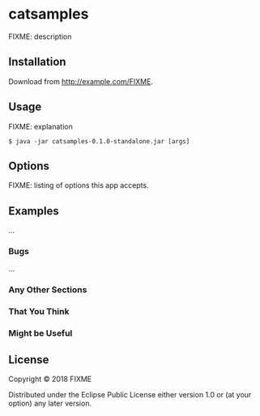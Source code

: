# catsamples

FIXME: description

## Installation

Download from http://example.com/FIXME.

## Usage

FIXME: explanation

    $ java -jar catsamples-0.1.0-standalone.jar [args]

## Options

FIXME: listing of options this app accepts.

## Examples

...

### Bugs

...

### Any Other Sections
### That You Think
### Might be Useful

## License

Copyright © 2018 FIXME

Distributed under the Eclipse Public License either version 1.0 or (at
your option) any later version.
